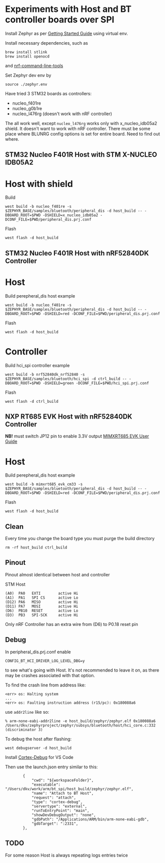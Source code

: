 Experiments with Host and BT controller boards over SPI
==============================================

Install Zephyr as per [Getting Started Guide](https://docs.zephyrproject.org/latest/develop/getting_started/index.html)
using virtual env.

Install necessary dependencies, such as
```
brew install stlink
brew install openocd
```
and [nrf-command-line-tools](https://www.nordicsemi.com/Products/Development-tools/nrf-command-line-tools/download)


Set Zephyr dev env by
```
source ./zephyr.env
```

Have tried 3 STM32 boards as controllers:
- nucleo_f401re
- nucleo_g0b1re
- nucleo_l476rg (doesn't work with nRF controller)

The all work well, except `nucleo_l476rg` works only with x_nucleo_idb05a2 shield. It doesn't want to work with nRF controller. There must be some place where BLUNRG config options is set for entire board. Need to find out where.

STM32 Nucleo F401R Host with STM X-NUCLEO IDB05A2
----------------------------------------------

# Host with shield
Build

```
west build -b nucleo_f401re -s $ZEPHYR_BASE/samples/bluetooth/peripheral_dis -d host_build -- -DBOARD_ROOT=$PWD -DSHIELD=x_nucleo_idb05a2 -DCONF_FILE=$PWD/peripheral_dis.prj.conf
```

Flash
```
west flash -d host_build
```

STM32 Nucleo F401R Host with nRF52840DK Controller
----------------------------------------------

# Host
Build perepheral_dis host example

```
west build -b nucleo_f401re -s $ZEPHYR_BASE/samples/bluetooth/peripheral_dis -d host_build -- -DBOARD_ROOT=$PWD -DSHIELD=red -DCONF_FILE=$PWD/peripheral_dis.prj.conf
```

Flash
```
west flash -d host_build
```

# Controller
Build hci_spi controller example

```
west build -b nrf52840dk_nrf52840 -s $ZEPHYR_BASE/samples/bluetooth/hci_spi -d ctrl_build -- -DBOARD_ROOT=$PWD -DSHIELD=green -DCONF_FILE=$PWD/hci_spi.prj.conf
```

Flash
```
west flash -d ctrl_build
```

NXP RT685 EVK Host with nRF52840DK Controller
----------------------------------------------

**NB!** must switch JP12 pin to enable 3.3V output [MIMXRT685 EVK User Guide](https://www.mouser.com/pdfDocs/NXP_MIMXRT685-EVK_UG.pdf)


# Host
Build perepheral_dis host example

```
west build -b mimxrt685_evk_cm33 -s $ZEPHYR_BASE/samples/bluetooth/peripheral_dis -d host_build -- -DBOARD_ROOT=$PWD -DSHIELD=red -DCONF_FILE=$PWD/peripheral_dis.prj.conf
```

Flash
```
west flash -d host_build
```

Clean
----------------------------------------------
Every time you change the board type you must purge the build directory

```
rm -rf host_build ctrl_build
```

Pinout
----------------------------------------------

Pinout almost identical between host and controller

STM Host
```
(A0)  PA0   EXTI		active Hi
(A1)  PA1   SPI CS		active Lo
(D12) PA6   MISO		active Hi
(D11) PA7   MOSI		active Hi
(D6)  PB10  RESET		active Lo
(D3)  PB3   SPI-SCK		active Hi
```

Only nRF Controller has an extra wire from (D6) to P0.18 reset pin

Debug
----------------------------------------------

In peripheral_dis.prj.conf enable
```
CONFIG_BT_HCI_DRIVER_LOG_LEVEL_DBG=y
```
to see what's going with Host. It's not recommended to leave it on, as there may be crashes associated with that option.


To find the crash line from address like:
```
<err> os: Halting system
...
<err> os: Faulting instruction address (r15/pc): 0x180088a6
```

use `addr2line` like so:
```
% arm-none-eabi-addr2line -e host_build/zephyr/zephyr.elf 0x180088a6
/Users/dkv/zephyrproject/zephyr/subsys/bluetooth/host/hci_core.c:332 (discriminator 3)
```

To debug the host after flashing:
```
west debugserver -d host_build
```

Install [Cortex-Debug](https://marketplace.visualstudio.com/items?itemName=marus25.cortex-debug) for VS Code

Then use the launch.json entry similar to this:
```
        {
            "cwd": "${workspaceFolder}",
            "executable": "/Users/dkv/work/arm/bt_spi/host_build/zephyr/zephyr.elf",
            "name": "Attach to BT Host",
            "request": "attach",
            "type": "cortex-debug",
            "servertype": "external",
            "runToEntryPoint": "main",
            "showDevDebugOutput": "none",
            "gdbPath": "/Applications/ARM/bin/arm-none-eabi-gdb",
            "gdbTarget": ":2331",
        },
```

TODO
----------------------------------------------

For some reason Host is always repeating logs entries twice

